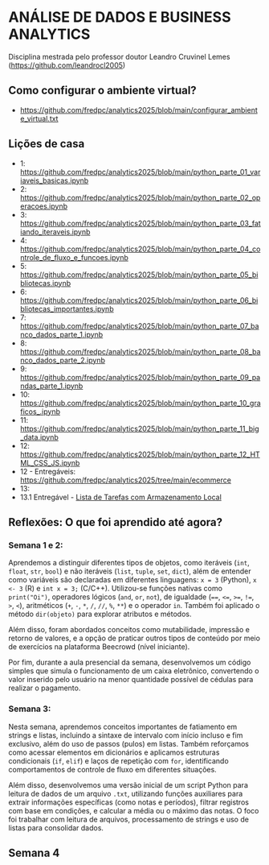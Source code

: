 # ANÁLISE DE DADOS E BUSINESS ANALYTICS

Disciplina mestrada pelo professor doutor Leandro Cruvinel Lemes (https://github.com/leandrocl2005)

## Como configurar o ambiente virtual?

- https://github.com/fredpc/analytics2025/blob/main/configurar_ambiente_virtual.txt

## Lições de casa

- 1: https://github.com/fredpc/analytics2025/blob/main/python_parte_01_variaveis_basicas.ipynb
- 2: https://github.com/fredpc/analytics2025/blob/main/python_parte_02_operacoes.ipynb
- 3: https://github.com/fredpc/analytics2025/blob/main/python_parte_03_fatiando_iteraveis.ipynb
- 4: https://github.com/fredpc/analytics2025/blob/main/python_parte_04_controle_de_fluxo_e_funcoes.ipynb
- 5: https://github.com/fredpc/analytics2025/blob/main/python_parte_05_bibliotecas.ipynb
- 6: https://github.com/fredpc/analytics2025/blob/main/python_parte_06_bibliotecas_importantes.ipynb
- 7: https://github.com/fredpc/analytics2025/blob/main/python_parte_07_banco_dados_parte_1.ipynb
- 8: https://github.com/fredpc/analytics2025/blob/main/python_parte_08_banco_dados_parte_2.ipynb
- 9: https://github.com/fredpc/analytics2025/blob/main/python_parte_09_pandas_parte_1.ipynb
- 10: https://github.com/fredpc/analytics2025/blob/main/python_parte_10_graficos_.ipynb
- 11: https://github.com/fredpc/analytics2025/blob/main/python_parte_11_big_data.ipynb
- 12: https://github.com/fredpc/analytics2025/blob/main/python_parte_12_HTML_CSS_JS.ipynb
- 12 - Entregáveis: https://github.com/fredpc/analytics2025/tree/main/ecommerce
- 13:
- 13.1 Entregável - [Lista de Tarefas com Armazenamento Local](https://htmlpreview.github.io/?https://github.com/fredpc/analytics2025/blob/main/projeto_lista_de_tarefas_com_armazenamento_local/index.html)

## Reflexões: O que foi aprendido até agora?

### Semana 1 e 2:
Aprendemos a distinguir diferentes tipos de objetos, como iteráveis (`int`, `float`, `str`, `bool`) e não iteráveis (`list`, `tuple`, `set`, `dict`), além de entender como variáveis são declaradas em diferentes linguagens: `x = 3` (Python), `x <- 3` (R) e `int x = 3;` (C/C++). Utilizou-se funções nativas como `print("Oi")`, operadores lógicos (`and`, `or`, `not`), de igualdade (`==`, `<=`, `>=`, `!=`, `>`, `<`), aritméticos (`+`, `-`, `*`, `/`, `//`, `%`, `**`) e o operador `in`. Também foi aplicado o método `dir(objeto)` para explorar atributos e métodos.

Além disso, foram abordados conceitos como mutabilidade, impressão e retorno de valores, e a opção de praticar outros tipos de conteúdo por meio de exercícios na plataforma Beecrowd (nível iniciante).

Por fim, durante a aula presencial da semana, desenvolvemos um código simples que simula o funcionamento de um caixa eletrônico, convertendo o valor inserido pelo usuário na menor quantidade possível de cédulas para realizar o pagamento.

### Semana 3:
Nesta semana, aprendemos conceitos importantes de fatiamento em strings e listas, incluindo a sintaxe de intervalo com início incluso e fim exclusivo, além do uso de passos (pulos) em listas. Também reforçamos como acessar elementos em dicionários e aplicamos estruturas condicionais (`if`, `elif`) e laços de repetição com `for`, identificando comportamentos de controle de fluxo em diferentes situações.

Além disso, desenvolvemos uma versão inicial de um script Python para leitura de dados de um arquivo `.txt`, utilizando funções auxiliares para extrair informações específicas (como notas e períodos), filtrar registros com base em condições, e calcular a média ou o máximo das notas. O foco foi trabalhar com leitura de arquivos, processamento de strings e uso de listas para consolidar dados.

## Semana 4
